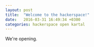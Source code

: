 ```yaml
---
layout: post
title:  "Welcome to the hackerspace!"
date:   2016-03-31 16:49:34 +0300
categories: hackerspace open kartal
---
```

We're opening.